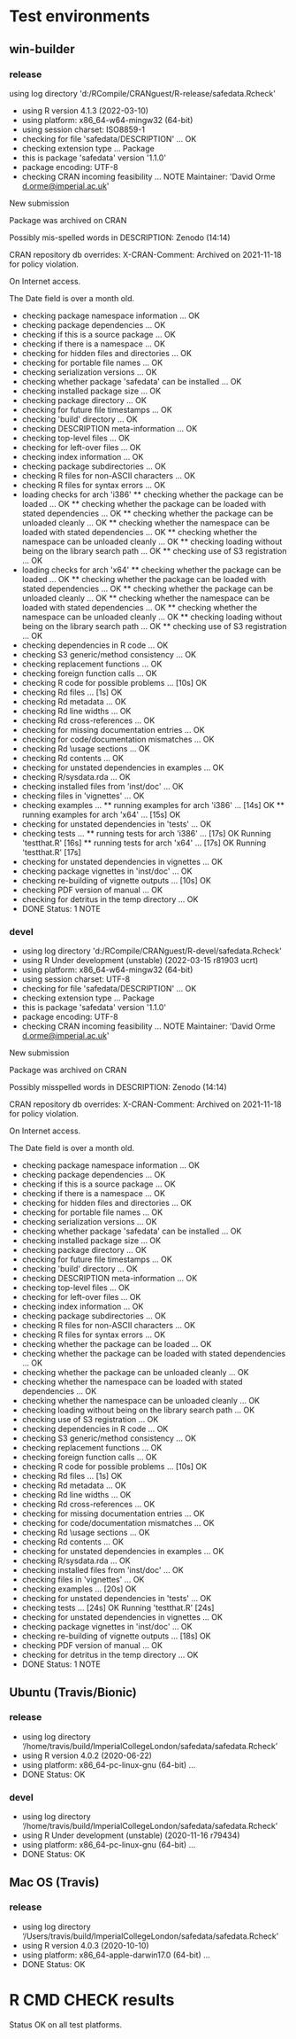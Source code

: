# Test environments

## win-builder

### release

 using log directory 'd:/RCompile/CRANguest/R-release/safedata.Rcheck'
* using R version 4.1.3 (2022-03-10)
* using platform: x86_64-w64-mingw32 (64-bit)
* using session charset: ISO8859-1
* checking for file 'safedata/DESCRIPTION' ... OK
* checking extension type ... Package
* this is package 'safedata' version '1.1.0'
* package encoding: UTF-8
* checking CRAN incoming feasibility ... NOTE
Maintainer: 'David Orme <d.orme@imperial.ac.uk>'

New submission

Package was archived on CRAN

Possibly mis-spelled words in DESCRIPTION:
  Zenodo (14:14)

CRAN repository db overrides:
  X-CRAN-Comment: Archived on 2021-11-18 for policy violation.

  On Internet access.

The Date field is over a month old.
* checking package namespace information ... OK
* checking package dependencies ... OK
* checking if this is a source package ... OK
* checking if there is a namespace ... OK
* checking for hidden files and directories ... OK
* checking for portable file names ... OK
* checking serialization versions ... OK
* checking whether package 'safedata' can be installed ... OK
* checking installed package size ... OK
* checking package directory ... OK
* checking for future file timestamps ... OK
* checking 'build' directory ... OK
* checking DESCRIPTION meta-information ... OK
* checking top-level files ... OK
* checking for left-over files ... OK
* checking index information ... OK
* checking package subdirectories ... OK
* checking R files for non-ASCII characters ... OK
* checking R files for syntax errors ... OK
* loading checks for arch 'i386'
** checking whether the package can be loaded ... OK
** checking whether the package can be loaded with stated dependencies ... OK
** checking whether the package can be unloaded cleanly ... OK
** checking whether the namespace can be loaded with stated dependencies ... OK
** checking whether the namespace can be unloaded cleanly ... OK
** checking loading without being on the library search path ... OK
** checking use of S3 registration ... OK
* loading checks for arch 'x64'
** checking whether the package can be loaded ... OK
** checking whether the package can be loaded with stated dependencies ... OK
** checking whether the package can be unloaded cleanly ... OK
** checking whether the namespace can be loaded with stated dependencies ... OK
** checking whether the namespace can be unloaded cleanly ... OK
** checking loading without being on the library search path ... OK
** checking use of S3 registration ... OK
* checking dependencies in R code ... OK
* checking S3 generic/method consistency ... OK
* checking replacement functions ... OK
* checking foreign function calls ... OK
* checking R code for possible problems ... [10s] OK
* checking Rd files ... [1s] OK
* checking Rd metadata ... OK
* checking Rd line widths ... OK
* checking Rd cross-references ... OK
* checking for missing documentation entries ... OK
* checking for code/documentation mismatches ... OK
* checking Rd \usage sections ... OK
* checking Rd contents ... OK
* checking for unstated dependencies in examples ... OK
* checking R/sysdata.rda ... OK
* checking installed files from 'inst/doc' ... OK
* checking files in 'vignettes' ... OK
* checking examples ...
** running examples for arch 'i386' ... [14s] OK
** running examples for arch 'x64' ... [15s] OK
* checking for unstated dependencies in 'tests' ... OK
* checking tests ...
** running tests for arch 'i386' ... [17s] OK
  Running 'testthat.R' [16s]
** running tests for arch 'x64' ... [17s] OK
  Running 'testthat.R' [17s]
* checking for unstated dependencies in vignettes ... OK
* checking package vignettes in 'inst/doc' ... OK
* checking re-building of vignette outputs ... [10s] OK
* checking PDF version of manual ... OK
* checking for detritus in the temp directory ... OK
* DONE
Status: 1 NOTE


### devel

* using log directory 'd:/RCompile/CRANguest/R-devel/safedata.Rcheck'
* using R Under development (unstable) (2022-03-15 r81903 ucrt)
* using platform: x86_64-w64-mingw32 (64-bit)
* using session charset: UTF-8
* checking for file 'safedata/DESCRIPTION' ... OK
* checking extension type ... Package
* this is package 'safedata' version '1.1.0'
* package encoding: UTF-8
* checking CRAN incoming feasibility ... NOTE
Maintainer: 'David Orme <d.orme@imperial.ac.uk>'

New submission

Package was archived on CRAN

Possibly misspelled words in DESCRIPTION:
  Zenodo (14:14)

CRAN repository db overrides:
  X-CRAN-Comment: Archived on 2021-11-18 for policy violation.

  On Internet access.

The Date field is over a month old.
* checking package namespace information ... OK
* checking package dependencies ... OK
* checking if this is a source package ... OK
* checking if there is a namespace ... OK
* checking for hidden files and directories ... OK
* checking for portable file names ... OK
* checking serialization versions ... OK
* checking whether package 'safedata' can be installed ... OK
* checking installed package size ... OK
* checking package directory ... OK
* checking for future file timestamps ... OK
* checking 'build' directory ... OK
* checking DESCRIPTION meta-information ... OK
* checking top-level files ... OK
* checking for left-over files ... OK
* checking index information ... OK
* checking package subdirectories ... OK
* checking R files for non-ASCII characters ... OK
* checking R files for syntax errors ... OK
* checking whether the package can be loaded ... OK
* checking whether the package can be loaded with stated dependencies ... OK
* checking whether the package can be unloaded cleanly ... OK
* checking whether the namespace can be loaded with stated dependencies ... OK
* checking whether the namespace can be unloaded cleanly ... OK
* checking loading without being on the library search path ... OK
* checking use of S3 registration ... OK
* checking dependencies in R code ... OK
* checking S3 generic/method consistency ... OK
* checking replacement functions ... OK
* checking foreign function calls ... OK
* checking R code for possible problems ... [10s] OK
* checking Rd files ... [1s] OK
* checking Rd metadata ... OK
* checking Rd line widths ... OK
* checking Rd cross-references ... OK
* checking for missing documentation entries ... OK
* checking for code/documentation mismatches ... OK
* checking Rd \usage sections ... OK
* checking Rd contents ... OK
* checking for unstated dependencies in examples ... OK
* checking R/sysdata.rda ... OK
* checking installed files from 'inst/doc' ... OK
* checking files in 'vignettes' ... OK
* checking examples ... [20s] OK
* checking for unstated dependencies in 'tests' ... OK
* checking tests ... [24s] OK
  Running 'testthat.R' [24s]
* checking for unstated dependencies in vignettes ... OK
* checking package vignettes in 'inst/doc' ... OK
* checking re-building of vignette outputs ... [18s] OK
* checking PDF version of manual ... OK
* checking for detritus in the temp directory ... OK
* DONE
Status: 1 NOTE

## Ubuntu (Travis/Bionic)

### release

* using log directory ‘/home/travis/build/ImperialCollegeLondon/safedata/safedata.Rcheck’
* using R version 4.0.2 (2020-06-22)
* using platform: x86_64-pc-linux-gnu (64-bit)
...
* DONE
Status: OK

### devel

* using log directory ‘/home/travis/build/ImperialCollegeLondon/safedata/safedata.Rcheck’
* using R Under development (unstable) (2020-11-16 r79434)
* using platform: x86_64-pc-linux-gnu (64-bit)
...
* DONE
Status: OK

## Mac OS (Travis)

### release

* using log directory ‘/Users/travis/build/ImperialCollegeLondon/safedata/safedata.Rcheck’
* using R version 4.0.3 (2020-10-10)
* using platform: x86_64-apple-darwin17.0 (64-bit)
...
* DONE
Status: OK

# R CMD CHECK results

Status OK on all test platforms. 
